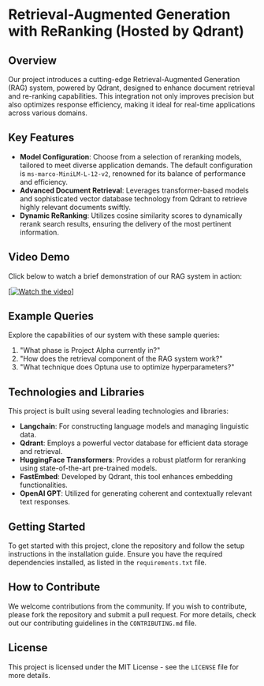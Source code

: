 # Retrieval-Augmented Generation with ReRanking (Hosted by Qdrant)

## Overview
Our project introduces a cutting-edge Retrieval-Augmented Generation (RAG) system, powered by Qdrant, designed to enhance document retrieval and re-ranking capabilities. This integration not only improves precision but also optimizes response efficiency, making it ideal for real-time applications across various domains.

## Key Features
- **Model Configuration**: Choose from a selection of reranking models, tailored to meet diverse application demands. The default configuration is `ms-marco-MiniLM-L-12-v2`, renowned for its balance of performance and efficiency.
- **Advanced Document Retrieval**: Leverages transformer-based models and sophisticated vector database technology from Qdrant to retrieve highly relevant documents swiftly.
- **Dynamic ReRanking**: Utilizes cosine similarity scores to dynamically rerank search results, ensuring the delivery of the most pertinent information.

## Video Demo
Click below to watch a brief demonstration of our RAG system in action:

[[![Watch the video](https://img.youtube.com/vi/tDP2tAlZGFU/0.jpg)](https://www.youtube.com/watch?v=tDP2tAlZGFU)]



## Example Queries
Explore the capabilities of our system with these sample queries:
1. "What phase is Project Alpha currently in?"
2. "How does the retrieval component of the RAG system work?"
3. "What technique does Optuna use to optimize hyperparameters?"

## Technologies and Libraries
This project is built using several leading technologies and libraries:
- **Langchain**: For constructing language models and managing linguistic data.
- **Qdrant**: Employs a powerful vector database for efficient data storage and retrieval.
- **HuggingFace Transformers**: Provides a robust platform for reranking using state-of-the-art pre-trained models.
- **FastEmbed**: Developed by Qdrant, this tool enhances embedding functionalities.
- **OpenAI GPT**: Utilized for generating coherent and contextually relevant text responses.

## Getting Started
To get started with this project, clone the repository and follow the setup instructions in the installation guide. Ensure you have the required dependencies installed, as listed in the `requirements.txt` file.

## How to Contribute
We welcome contributions from the community. If you wish to contribute, please fork the repository and submit a pull request. For more details, check out our contributing guidelines in the `CONTRIBUTING.md` file.

## License
This project is licensed under the MIT License - see the `LICENSE` file for more details.
